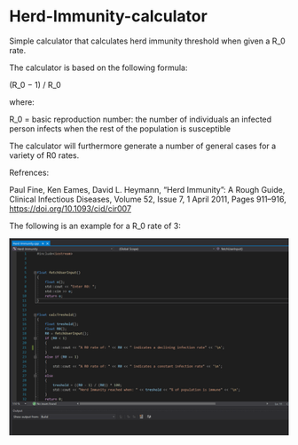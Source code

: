 # Herd-Immunity-calculator
Simple calculator that calculates herd immunity threshold when given a R_0 rate.

The calculator is based on the following formula:

(R_0 − 1) / R_0

where:

R_0 = basic reproduction number: the number of individuals an infected person infects when the rest of the population is susceptible

The calculator will furthermore generate a number of general cases for a variety of R0 rates.


Refrences:

Paul Fine, Ken Eames, David L. Heymann, “Herd Immunity”: A Rough Guide, Clinical Infectious Diseases, Volume 52, Issue 7, 1 April 2011, Pages 911–916, https://doi.org/10.1093/cid/cir007



The following is an example for a R_0 rate of 3:


![](demo-gif.gif)
